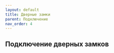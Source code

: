 ```yaml
---
layout: default
title: Дверные замки
parent: Подключение
nav_order: 4
---
```


## Подключение дверных замков
